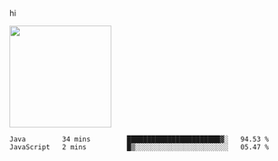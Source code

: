 hi

<img height="180em" src="https://github-readme-stats.vercel.app/api?username=AProductiveNerd&show_icons=true&hide_border=true&&count_private=true&include_all_commits=true" />

<!--START_SECTION:waka-->

```text
Java         34 mins         ███████████████████████▓░   94.53 %
JavaScript   2 mins          █▒░░░░░░░░░░░░░░░░░░░░░░░   05.47 %
```

<!--END_SECTION:waka-->
